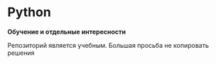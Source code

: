 # Python
<b>Обучение и отдельные интересности</b>

Репозиторий является учебным. Большая просьба не копировать решения
